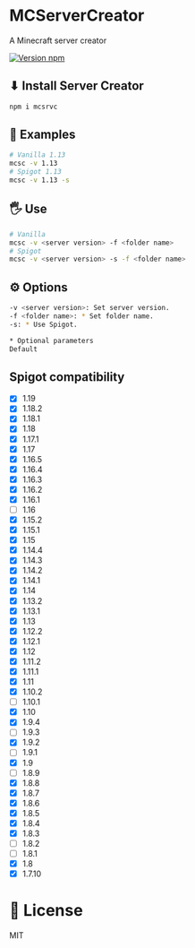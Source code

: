 # MCServerCreator

A Minecraft server creator

[![Version npm](https://img.shields.io/npm/v/mcsrvc.svg?logo=npm)](https://www.npmjs.com/package/MCServerCreator)

## ⬇ Install Server Creator

```bash
npm i mcsrvc
```

## 🧪 Examples

```bash
# Vanilla 1.13
mcsc -v 1.13
# Spigot 1.13
mcsc -v 1.13 -s
```

## 🖐 Use

```bash
# Vanilla
mcsc -v <server version> -f <folder name>
# Spigot
mcsc -v <server version> -s -f <folder name>
```

## ⚙️ Options

```bash
-v <server version>: Set server version.
-f <folder name>: * Set folder name.
-s: * Use Spigot.

* Optional parameters
Default 
```

## Spigot compatibility

- [x] 1.19
- [x] 1.18.2
- [x] 1.18.1
- [x] 1.18
- [x] 1.17.1
- [x] 1.17
- [x] 1.16.5
- [x] 1.16.4
- [x] 1.16.3
- [x] 1.16.2
- [x] 1.16.1
- [ ] 1.16
- [x] 1.15.2
- [x] 1.15.1
- [x] 1.15
- [x] 1.14.4
- [x] 1.14.3
- [x] 1.14.2
- [x] 1.14.1
- [x] 1.14
- [x] 1.13.2
- [x] 1.13.1
- [x] 1.13
- [x] 1.12.2
- [x] 1.12.1
- [x] 1.12
- [x] 1.11.2
- [x] 1.11.1
- [x] 1.11
- [x] 1.10.2
- [ ] 1.10.1
- [x] 1.10
- [x] 1.9.4
- [ ] 1.9.3
- [x] 1.9.2
- [ ] 1.9.1
- [x] 1.9
- [ ] 1.8.9
- [x] 1.8.8
- [x] 1.8.7
- [x] 1.8.6
- [x] 1.8.5
- [x] 1.8.4
- [x] 1.8.3
- [ ] 1.8.2
- [ ] 1.8.1
- [x] 1.8
- [x] 1.7.10

# 🔐 License

MIT
